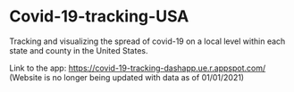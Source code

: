 # Covid-19-tracking-USA
Tracking and visualizing the spread of covid-19 on a local level within each state and county in the United States.

Link to the app: https://covid-19-tracking-dashapp.ue.r.appspot.com/ (Website is no longer being updated with data as of 01/01/2021)
